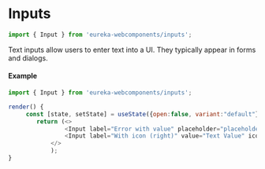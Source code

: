 
# Inputs

```js
import { Input } from 'eureka-webcomponents/inputs';
```


<!-- Brief summary of what the component is, and what it's for. -->
Text inputs allow users to enter text into a UI. They typically appear in forms and dialogs.

<!-- STORY -->

#### Example

```js
import { Input } from 'eureka-webcomponents/inputs';

render() {
     const [state, setState] = useState({open:false, variant:"default"});
        return (<>
                <Input label="Error with value" placeholder="placeholder" error={true} value="Text Value" /> 
                <Input label="With icon (right)" value="Text Value" iconPosition="end" Icon={<Add />} /> 
            </>
            );
}
```

<!-- STORY HIDE START -->



<!-- STORY HIDE END -->




